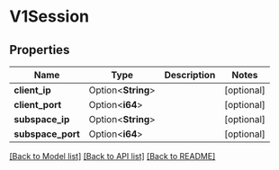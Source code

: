 # V1Session

## Properties

Name | Type | Description | Notes
------------ | ------------- | ------------- | -------------
**client_ip** | Option<**String**> |  | [optional]
**client_port** | Option<**i64**> |  | [optional]
**subspace_ip** | Option<**String**> |  | [optional]
**subspace_port** | Option<**i64**> |  | [optional]

[[Back to Model list]](../README.md#documentation-for-models) [[Back to API list]](../README.md#documentation-for-api-endpoints) [[Back to README]](../README.md)


